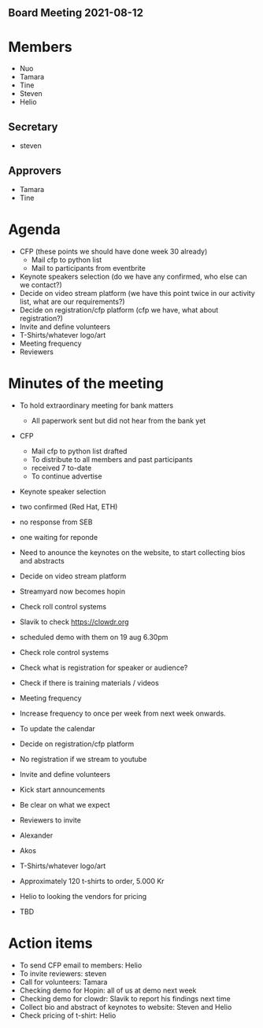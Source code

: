 Board Meeting 2021-08-12
------------------------

# Members
* Nuo
* Tamara
* Tine
* Steven
* Helio

## Secretary
* steven

## Approvers
* Tamara
* Tine

# Agenda
- CFP (these points we should have done week 30 already)
  - Mail cfp to python list
  - Mail to participants from eventbrite
- Keynote speakers selection (do we have any confirmed, who else can we contact?)
- Decide on video stream platform (we have this point twice in our activity list, what are our requirements?)
- Decide on registration/cfp platform (cfp we have, what about registration?)
- Invite and define volunteers
- T-Shirts/whatever logo/art
- Meeting frequency
- Reviewers

# Minutes of the meeting

- To hold extraordinary meeting for bank matters
  - All paperwork sent but did not hear from the bank yet

- CFP
  - Mail cfp to python list drafted
  - To distribute to all members and past participants
  - received 7 to-date
  - To continue advertise

- Keynote speaker selection
 - two confirmed (Red Hat, ETH)
 - no response from SEB
 - one waiting for reponde
 - Need to anounce the keynotes on the website, to start collecting bios and abstracts

- Decide on video stream platform
 - Streamyard now becomes hopin
 - Check roll control systems
 - Slavik to check https://clowdr.org
 - scheduled demo with them on 19 aug 6.30pm
  - Check role control systems
  - Check what is registration for speaker or audience?
  - Check if there is training materials / videos

- Meeting frequency
 - Increase frequency to once per week from next week onwards.
 - To update the calendar
  
- Decide on registration/cfp platform
 - No registration if we stream to youtube
  
- Invite and define volunteers
 - Kick start announcements
 - Be clear on what we expect

- Reviewers to invite
 - Alexander
 - Akos

- T-Shirts/whatever logo/art
 - Approximately 120 t-shirts to order, 5.000 Kr
 - Helio to looking the vendors for pricing
 - TBD
  
# Action items
* To send CFP email to members: Helio
* To invite reviewers: steven
* Call for volunteers: Tamara
* Checking demo for Hopin: all of us at demo next week
* Checking demo for clowdr: Slavik to report his findings next time
* Collect bio and abstract of keynotes to website: Steven and Helio
* Check pricing of t-shirt: Helio
